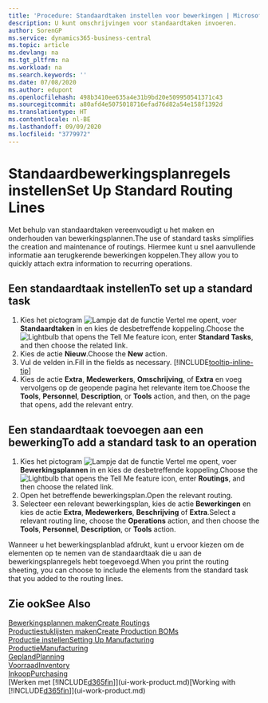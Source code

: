 ```yaml
---
title: 'Procedure: Standaardtaken instellen voor bewerkingen | Microsoft Docs'
description: U kunt omschrijvingen voor standaardtaken invoeren.
author: SorenGP
ms.service: dynamics365-business-central
ms.topic: article
ms.devlang: na
ms.tgt_pltfrm: na
ms.workload: na
ms.search.keywords: ''
ms.date: 07/08/2020
ms.author: edupont
ms.openlocfilehash: 498b3410ee635a4e31b9bd20e509950541371c43
ms.sourcegitcommit: a80afd4e5075018716efad76d82a54e158f1392d
ms.translationtype: HT
ms.contentlocale: nl-BE
ms.lasthandoff: 09/09/2020
ms.locfileid: "3779972"
---
```

# <a name="set-up-standard-routing-lines"></a><span data-ttu-id="940ec-103">Standaardbewerkingsplanregels instellen</span><span class="sxs-lookup"><span data-stu-id="940ec-103">Set Up Standard Routing Lines</span></span>

<span data-ttu-id="940ec-104">Met behulp van standaardtaken vereenvoudigt u het maken en onderhouden van bewerkingsplannen.</span><span class="sxs-lookup"><span data-stu-id="940ec-104">The use of standard tasks simplifies the creation and maintenance of routings.</span></span> <span data-ttu-id="940ec-105">Hiermee kunt u snel aanvullende informatie aan terugkerende bewerkingen koppelen.</span><span class="sxs-lookup"><span data-stu-id="940ec-105">They allow you to quickly attach extra information to recurring operations.</span></span>

## <a name="to-set-up-a-standard-task"></a><span data-ttu-id="940ec-106">Een standaardtaak instellen</span><span class="sxs-lookup"><span data-stu-id="940ec-106">To set up a standard task</span></span>

1. <span data-ttu-id="940ec-107">Kies het pictogram ![Lampje dat de functie Vertel me opent](media/ui-search/search_small.png "Vertel me wat u wilt doen"), voer **Standaardtaken** in en kies de desbetreffende koppeling.</span><span class="sxs-lookup"><span data-stu-id="940ec-107">Choose the ![Lightbulb that opens the Tell Me feature](media/ui-search/search_small.png "Tell me what you want to do") icon, enter **Standard Tasks**, and then choose the related link.</span></span>
2. <span data-ttu-id="940ec-108">Kies de actie **Nieuw**.</span><span class="sxs-lookup"><span data-stu-id="940ec-108">Choose the **New** action.</span></span>
3. <span data-ttu-id="940ec-109">Vul de velden in.</span><span class="sxs-lookup"><span data-stu-id="940ec-109">Fill in the fields as necessary.</span></span> [!INCLUDE[tooltip-inline-tip](includes/tooltip-inline-tip_md.md)]
4. <span data-ttu-id="940ec-110">Kies de actie **Extra**, **Medewerkers**, **Omschrijving**, of **Extra** en voeg vervolgens op de geopende pagina het relevante item toe.</span><span class="sxs-lookup"><span data-stu-id="940ec-110">Choose the **Tools**, **Personnel**, **Description**, or **Tools** action, and then, on the page that opens, add the relevant entry.</span></span>

## <a name="to-add-a-standard-task-to-an-operation"></a><span data-ttu-id="940ec-111">Een standaardtaak toevoegen aan een bewerking</span><span class="sxs-lookup"><span data-stu-id="940ec-111">To add a standard task to an operation</span></span>

1. <span data-ttu-id="940ec-112">Kies het pictogram ![Lampje dat de functie Vertel me opent](media/ui-search/search_small.png "Vertel me wat u wilt doen"), voer **Bewerkingsplannen** in en kies de desbetreffende koppeling.</span><span class="sxs-lookup"><span data-stu-id="940ec-112">Choose the ![Lightbulb that opens the Tell Me feature](media/ui-search/search_small.png "Tell me what you want to do") icon, enter **Routings**, and then choose the related link.</span></span>
2. <span data-ttu-id="940ec-113">Open het betreffende bewerkingsplan.</span><span class="sxs-lookup"><span data-stu-id="940ec-113">Open the relevant routing.</span></span>
3. <span data-ttu-id="940ec-114">Selecteer een relevant bewerkingsplan, kies de actie **Bewerkingen** en kies de actie **Extra**, **Medewerkers**, **Beschrijving** of **Extra**.</span><span class="sxs-lookup"><span data-stu-id="940ec-114">Select a relevant routing line, choose the **Operations** action, and then choose the **Tools**, **Personnel**, **Description**, or **Tools** action.</span></span>

<span data-ttu-id="940ec-115">Wanneer u het bewerkingsplanblad afdrukt, kunt u ervoor kiezen om de elementen op te nemen van de standaardtaak die u aan de bewerkingsplanregels hebt toegevoegd.</span><span class="sxs-lookup"><span data-stu-id="940ec-115">When you print the routing sheeting, you can choose to include the elements from the standard task that you added to the routing lines.</span></span>

## <a name="see-also"></a><span data-ttu-id="940ec-116">Zie ook</span><span class="sxs-lookup"><span data-stu-id="940ec-116">See Also</span></span>

[<span data-ttu-id="940ec-117">Bewerkingsplannen maken</span><span class="sxs-lookup"><span data-stu-id="940ec-117">Create Routings</span></span>](production-how-to-create-routings.md)  
[<span data-ttu-id="940ec-118">Productiestuklijsten maken</span><span class="sxs-lookup"><span data-stu-id="940ec-118">Create Production BOMs</span></span>](production-how-to-create-production-boms.md)  
[<span data-ttu-id="940ec-119">Productie instellen</span><span class="sxs-lookup"><span data-stu-id="940ec-119">Setting Up Manufacturing</span></span>](production-configure-production-processes.md)  
[<span data-ttu-id="940ec-120">Productie</span><span class="sxs-lookup"><span data-stu-id="940ec-120">Manufacturing</span></span>](production-manage-manufacturing.md)  
[<span data-ttu-id="940ec-121">Gepland</span><span class="sxs-lookup"><span data-stu-id="940ec-121">Planning</span></span>](production-planning.md)  
[<span data-ttu-id="940ec-122">Voorraad</span><span class="sxs-lookup"><span data-stu-id="940ec-122">Inventory</span></span>](inventory-manage-inventory.md)  
[<span data-ttu-id="940ec-123">Inkoop</span><span class="sxs-lookup"><span data-stu-id="940ec-123">Purchasing</span></span>](purchasing-manage-purchasing.md)  
<span data-ttu-id="940ec-124">[Werken met [!INCLUDE[d365fin](includes/d365fin_md.md)]](ui-work-product.md)</span><span class="sxs-lookup"><span data-stu-id="940ec-124">[Working with [!INCLUDE[d365fin](includes/d365fin_md.md)]](ui-work-product.md)</span></span>  
